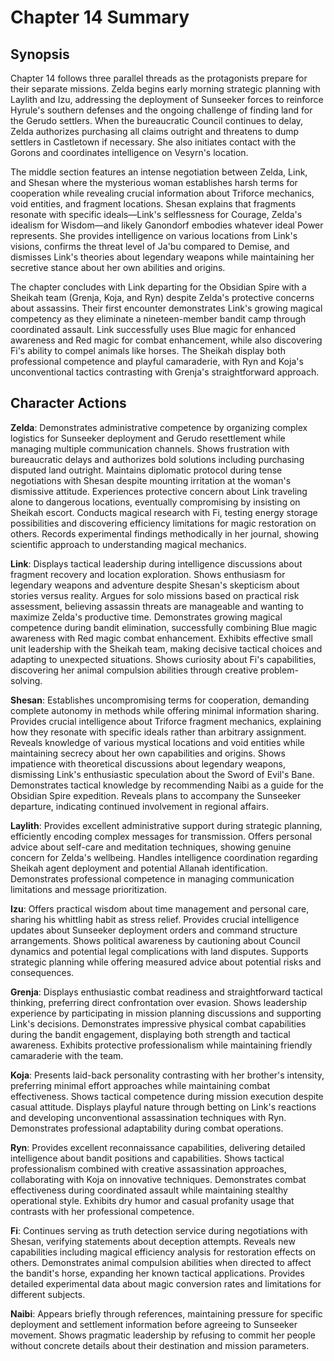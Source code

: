 # Chapter 14 Summary

## Synopsis

Chapter 14 follows three parallel threads as the protagonists prepare for their separate missions. Zelda begins early morning strategic planning with Laylith and Izu, addressing the deployment of Sunseeker forces to reinforce Hyrule's southern defenses and the ongoing challenge of finding land for the Gerudo settlers. When the bureaucratic Council continues to delay, Zelda authorizes purchasing all claims outright and threatens to dump settlers in Castletown if necessary. She also initiates contact with the Gorons and coordinates intelligence on Vesyrn's location.

The middle section features an intense negotiation between Zelda, Link, and Shesan where the mysterious woman establishes harsh terms for cooperation while revealing crucial information about Triforce mechanics, void entities, and fragment locations. Shesan explains that fragments resonate with specific ideals—Link's selflessness for Courage, Zelda's idealism for Wisdom—and likely Ganondorf embodies whatever ideal Power represents. She provides intelligence on various locations from Link's visions, confirms the threat level of Ja'bu compared to Demise, and dismisses Link's theories about legendary weapons while maintaining her secretive stance about her own abilities and origins.

The chapter concludes with Link departing for the Obsidian Spire with a Sheikah team (Grenja, Koja, and Ryn) despite Zelda's protective concerns about assassins. Their first encounter demonstrates Link's growing magical competency as they eliminate a nineteen-member bandit camp through coordinated assault. Link successfully uses Blue magic for enhanced awareness and Red magic for combat enhancement, while also discovering Fi's ability to compel animals like horses. The Sheikah display both professional competence and playful camaraderie, with Ryn and Koja's unconventional tactics contrasting with Grenja's straightforward approach.

## Character Actions

**Zelda**: Demonstrates administrative competence by organizing complex logistics for Sunseeker deployment and Gerudo resettlement while managing multiple communication channels. Shows frustration with bureaucratic delays and authorizes bold solutions including purchasing disputed land outright. Maintains diplomatic protocol during tense negotiations with Shesan despite mounting irritation at the woman's dismissive attitude. Experiences protective concern about Link traveling alone to dangerous locations, eventually compromising by insisting on Sheikah escort. Conducts magical research with Fi, testing energy storage possibilities and discovering efficiency limitations for magic restoration on others. Records experimental findings methodically in her journal, showing scientific approach to understanding magical mechanics.

**Link**: Displays tactical leadership during intelligence discussions about fragment recovery and location exploration. Shows enthusiasm for legendary weapons and adventure despite Shesan's skepticism about stories versus reality. Argues for solo missions based on practical risk assessment, believing assassin threats are manageable and wanting to maximize Zelda's productive time. Demonstrates growing magical competence during bandit elimination, successfully combining Blue magic awareness with Red magic combat enhancement. Exhibits effective small unit leadership with the Sheikah team, making decisive tactical choices and adapting to unexpected situations. Shows curiosity about Fi's capabilities, discovering her animal compulsion abilities through creative problem-solving.

**Shesan**: Establishes uncompromising terms for cooperation, demanding complete autonomy in methods while offering minimal information sharing. Provides crucial intelligence about Triforce fragment mechanics, explaining how they resonate with specific ideals rather than arbitrary assignment. Reveals knowledge of various mystical locations and void entities while maintaining secrecy about her own capabilities and origins. Shows impatience with theoretical discussions about legendary weapons, dismissing Link's enthusiastic speculation about the Sword of Evil's Bane. Demonstrates tactical knowledge by recommending Naibi as a guide for the Obsidian Spire expedition. Reveals plans to accompany the Sunseeker departure, indicating continued involvement in regional affairs.

**Laylith**: Provides excellent administrative support during strategic planning, efficiently encoding complex messages for transmission. Offers personal advice about self-care and meditation techniques, showing genuine concern for Zelda's wellbeing. Handles intelligence coordination regarding Sheikah agent deployment and potential Allanah identification. Demonstrates professional competence in managing communication limitations and message prioritization.

**Izu**: Offers practical wisdom about time management and personal care, sharing his whittling habit as stress relief. Provides crucial intelligence updates about Sunseeker deployment orders and command structure arrangements. Shows political awareness by cautioning about Council dynamics and potential legal complications with land disputes. Supports strategic planning while offering measured advice about potential risks and consequences.

**Grenja**: Displays enthusiastic combat readiness and straightforward tactical thinking, preferring direct confrontation over evasion. Shows leadership experience by participating in mission planning discussions and supporting Link's decisions. Demonstrates impressive physical combat capabilities during the bandit engagement, displaying both strength and tactical awareness. Exhibits protective professionalism while maintaining friendly camaraderie with the team.

**Koja**: Presents laid-back personality contrasting with her brother's intensity, preferring minimal effort approaches while maintaining combat effectiveness. Shows tactical competence during mission execution despite casual attitude. Displays playful nature through betting on Link's reactions and developing unconventional assassination techniques with Ryn. Demonstrates professional adaptability during combat operations.

**Ryn**: Provides excellent reconnaissance capabilities, delivering detailed intelligence about bandit positions and capabilities. Shows tactical professionalism combined with creative assassination approaches, collaborating with Koja on innovative techniques. Demonstrates combat effectiveness during coordinated assault while maintaining stealthy operational style. Exhibits dry humor and casual profanity usage that contrasts with her professional competence.

**Fi**: Continues serving as truth detection service during negotiations with Shesan, verifying statements about deception attempts. Reveals new capabilities including magical efficiency analysis for restoration effects on others. Demonstrates animal compulsion abilities when directed to affect the bandit's horse, expanding her known tactical applications. Provides detailed experimental data about magic conversion rates and limitations for different subjects.

**Naibi**: Appears briefly through references, maintaining pressure for specific deployment and settlement information before agreeing to Sunseeker movement. Shows pragmatic leadership by refusing to commit her people without concrete details about their destination and mission parameters.
